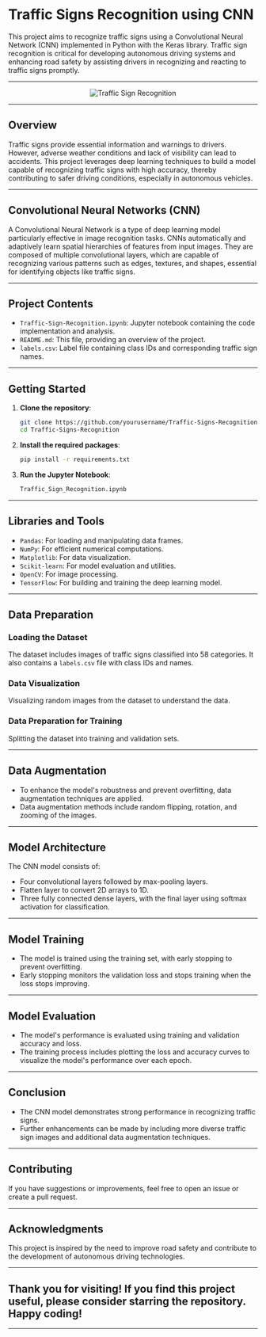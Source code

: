 
# Traffic Signs Recognition using CNN 

This project aims to recognize traffic signs using a Convolutional Neural Network (CNN) implemented in Python with the Keras library. Traffic sign recognition is critical for developing autonomous driving systems and enhancing road safety by assisting drivers in recognizing and reacting to traffic signs promptly.

---

<div align="center">
  <img src="./images/food_image.jpg" alt="Traffic Sign Recognition" style="border:none;">
</div>

---

## Overview

Traffic signs provide essential information and warnings to drivers. However, adverse weather conditions and lack of visibility can lead to accidents. This project leverages deep learning techniques to build a model capable of recognizing traffic signs with high accuracy, thereby contributing to safer driving conditions, especially in autonomous vehicles.

---

## Convolutional Neural Networks (CNN)

A Convolutional Neural Network is a type of deep learning model particularly effective in image recognition tasks. CNNs automatically and adaptively learn spatial hierarchies of features from input images. They are composed of multiple convolutional layers, which are capable of recognizing various patterns such as edges, textures, and shapes, essential for identifying objects like traffic signs.

---

## Project Contents

- `Traffic-Sign-Recognition.ipynb`: Jupyter notebook containing the code implementation and analysis.
- `README.md`: This file, providing an overview of the project.
- `labels.csv`: Label file containing class IDs and corresponding traffic sign names.

---

## Getting Started

1. **Clone the repository**:
   ```bash
   git clone https://github.com/yourusername/Traffic-Signs-Recognition.git
   cd Traffic-Signs-Recognition
2. **Install the required packages**:
   ```bash
   pip install -r requirements.txt
3. **Run the Jupyter Notebook**:
   ```bash
   Traffic_Sign_Recognition.ipynb

---

## Libraries and Tools

- `Pandas`: For loading and manipulating data frames.
- `NumPy`: For efficient numerical computations.
- `Matplotlib`: For data visualization.
- `Scikit-learn`: For model evaluation and utilities.
- `OpenCV`: For image processing.
- `TensorFlow`: For building and training the deep learning model.

---

## Data Preparation

### Loading the Dataset

The dataset includes images of traffic signs classified into 58 categories. It also contains a `labels.csv` file with class IDs and names.

### Data Visualization

Visualizing random images from the dataset to understand the data.

### Data Preparation for Training

Splitting the dataset into training and validation sets.

---

## Data Augmentation

- To enhance the model's robustness and prevent overfitting, data augmentation techniques are applied.
- Data augmentation methods include random flipping, rotation, and zooming of the images.

---

## Model Architecture

The CNN model consists of:
- Four convolutional layers followed by max-pooling layers.
- Flatten layer to convert 2D arrays to 1D.
- Three fully connected dense layers, with the final layer using softmax activation for classification.

---

## Model Training

- The model is trained using the training set, with early stopping to prevent overfitting.
- Early stopping monitors the validation loss and stops training when the loss stops improving.

---

## Model Evaluation

- The model's performance is evaluated using training and validation accuracy and loss.
- The training process includes plotting the loss and accuracy curves to visualize the model's performance over each epoch.

---

## Conclusion

- The CNN model demonstrates strong performance in recognizing traffic signs.
- Further enhancements can be made by including more diverse traffic sign images and additional data augmentation techniques.

---

## Contributing

If you have suggestions or improvements, feel free to open an issue or create a pull request.

---

## Acknowledgments
This project is inspired by the need to improve road safety and contribute to the development of autonomous driving technologies.

---

## Thank you for visiting! If you find this project useful, please consider starring the repository. Happy coding!

---
